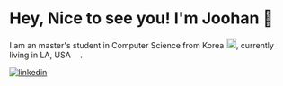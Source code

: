 # Hey, Nice to see you! I'm Joohan 👋
I am an master's student in Computer Science from Korea <img src = "https://cdn-icons-png.flaticon.com/512/2151/2151415.png" width="18"/>, currently living in LA, USA <img src = "https://cdn-icons-png.flaticon.com/512/3909/3909383.png" width="13"/>.

<a href="https://www.linkedin.com/in/lucas-joohan-lee" target="_blank"> <img alt="linkedin" src ="https://img.shields.io/badge/linkedin-joohan--lee-blue"/></a>

<!--
**joohan-lee/joohan-lee** is a ✨ _special_ ✨ repository because its `README.md` (this file) appears on your GitHub profile.

Here are some ideas to get you started:

- 🔭 I’m currently working on ...
- 🌱 I’m currently learning ...
- 👯 I’m looking to collaborate on ...
- 🤔 I’m looking for help with ...
- 💬 Ask me about ...
- 📫 How to reach me: ...
- 😄 Pronouns: ...
- ⚡ Fun fact: ...
-->
